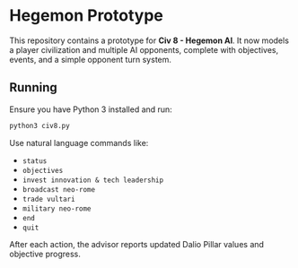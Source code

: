 # Hegemon Prototype

This repository contains a prototype for **Civ 8 - Hegemon AI**. It now models a player civilization and multiple AI opponents, complete with objectives, events, and a simple opponent turn system.

## Running

Ensure you have Python 3 installed and run:

```bash
python3 civ8.py
```

Use natural language commands like:

- `status`
- `objectives`
- `invest innovation & tech leadership`
- `broadcast neo-rome`
- `trade vultari`
- `military neo-rome`
- `end`
- `quit`

After each action, the advisor reports updated Dalio Pillar values and objective progress.